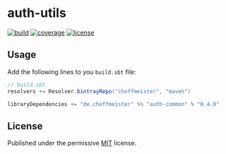 # auth-utils

[![build](https://img.shields.io/circleci/project/choffmeister/auth-utils/master.svg)](https://circleci.com/gh/choffmeister/auth-utils)
[![coverage](https://img.shields.io/coveralls/choffmeister/auth-utils/master.svg)](https://coveralls.io/github/choffmeister/auth-utils?branch=master)
[![license](http://img.shields.io/badge/license-MIT-lightgrey.svg)](http://opensource.org/licenses/MIT)

## Usage

Add the following lines to you `build.sbt` file:

~~~ scala
// build.sbt
resolvers += Resolver.bintrayRepo("choffmeister", "maven")

libraryDependencies += "de.choffmeister" %% "auth-common" % "0.4.0"
~~~

## License

Published under the permissive [MIT](http://opensource.org/licenses/MIT) license.
